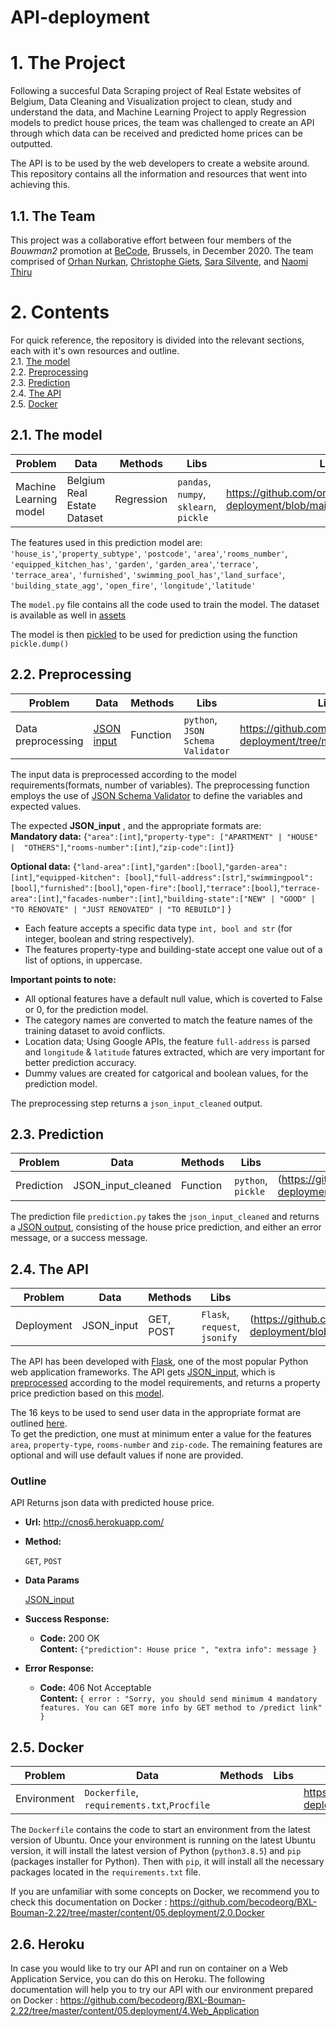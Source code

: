 # API-deployment

# 1. The Project
Following a succesful Data Scraping project of Real Estate websites of Belgium, Data Cleaning and Visualization project to clean, study and understand the data, and Machine Learning Project to apply Regression models to predict house prices, the team was challenged to create an API through which data can be received and predicted home prices can be outputted.

The API is to be used by the web developers to create a website around. This repository contains all the information and resources that went into achieving this.


## 1.1. The Team
This project was a collaborative effort between four members of the *Bouwman2* promotion at [BeCode](https://github.com/becodeorg), Brussels, in December 2020. The team comprised of [Orhan Nurkan](https://github.com/orhannurkan), [Christophe Giets](https://github.com/gietsc), [Sara Silvente](https://github.com/silventesa), and [Naomi Thiru](https://github.com/naomithiru)

# 2. Contents
For quick reference, the repository is divided into the relevant sections, each with it's own resources and outline.  
2.1. [The model](#model)  
2.2. [Preprocessing](#prep)  
2.3. [Prediction](#pred)  
2.4. [The API](#api)  
2.5. [Docker](#doc)  

<a name="model"></a>
## 2.1. The model
|__Problem__|__Data__|__Methods__|__Libs__|__Link__|
|-|-|-|-|-|
|Machine Learning model|Belgium Real Estate Dataset |Regression|`pandas`, `numpy`, `sklearn`, `pickle`|https://github.com/orhannurkan/API-deployment/blob/main/app/model/model.py|

The features used in this prediction model are:</br> `'house_is'`,`'property_subtype'`, `'postcode'`, `'area'`,`'rooms_number'`, `'equipped_kitchen_has'`, `'garden'`, `'garden_area'`,`'terrace'`, `'terrace_area'`, `'furnished'`, `'swimming_pool_has'`,`'land_surface'`, `'building_state_agg'`, `'open_fire'`, `'longitude'`,`'latitude'`

The `model.py` file contains all the code used to train the model. The dataset is available as well in [assets](https://github.com/orhannurkan/API-deployment/tree/main/assets)

The model is then [pickled](https://docs.python.org/3/library/pickle.html) to be used for prediction using the function `pickle.dump()`


<a name="prep"></a>
## 2.2. Preprocessing
|__Problem__|__Data__|__Methods__|__Libs__|__Link__|
|-|-|-|-|-|
|Data preprocessing |[JSON input](#input)|Function |`python`, `JSON Schema Validator`|https://github.com/orhannurkan/API-deployment/tree/main/preprocessing |

The input data is preprocessed according to the model requirements(formats, number of variables). The preprocessing function employs the use of [JSON Schema Validator](https://github.com/Julian/jsonschema) to define the variables and expected values. 

The expected **JSON_input** <a name="input"></a>, and the appropriate formats are: </br>
**Mandatory data:** {`"area":[int]`,`"property-type": ["APARTMENT" | "HOUSE" |  "OTHERS"]`,`"rooms-number":[int]`,`"zip-code":[int]`}

**Optional data:** {`"land-area":[int]`,`"garden":[bool]`,`"garden-area":[int]`,`"equipped-kitchen": [bool]`,`"full-address":[str]`,`"swimmingpool":[bool]`,`"furnished":[bool]`,`"open-fire":[bool]`,`"terrace":[bool]`,`"terrace-area":[int]`,`"facades-number":[int]`,`"building-state":["NEW" | "GOOD" | "TO RENOVATE" | "JUST RENOVATED" | "TO REBUILD"]` }


- Each feature accepts a specific data type `int, bool and str` (for integer, boolean and string respectively).  
- The features property-type and building-state accept one value out of a list of options, in uppercase.  


**Important points to note:**  
* All optional features have a default null value, which is coverted to False or 0, for the prediction model.  
* The category names are converted to match the feature names of the training dataset to avoid conflicts.  
* Location data; Using Google APIs, the feature `full-address` is parsed and `longitude` & `latitude` fatures extracted, which are very important for better prediction accuracy. 
* Dummy values are created for catgorical and boolean values, for the prediction model.

The preprocessing step returns a `json_input_cleaned` output.

<a name="pred"></a>
## 2.3. Prediction
|__Problem__|__Data__|__Methods__|__Libs__|__Link__|
|-|-|-|-|-|
|Prediction|JSON_input_cleaned|Function|`python`, `pickle`| (https://github.com/orhannurkan/API-deployment/tree/main/predict)|

The prediction file `prediction.py` takes the `json_input_cleaned` and returns a [JSON output](#output), consisting of the house price prediction, and either an error message, or a success message.


<a name="api"></a>
## 2.4. The API
|__Problem__|__Data__|__Methods__|__Libs__|__Link__|
|-|-|-|-|-|
|Deployment|JSON_input|GET, POST|`Flask`, `request`, `jsonify`|(https://github.com/orhannurkan/API-deployment/blob/main/app.py)|

The API has been developed with [Flask](https://flask.palletsprojects.com/en/1.1.x/), one of the most popular Python web application frameworks.
The API gets [JSON_input](#input), which is [preprocessed](#prep) according to the model requirements, and returns a property price prediction based on this [model](#model).

The 16 keys to be used to send user data in the appropriate format are outlined [here](#input).  
To get the prediction, one must at minimum enter a value for the features `area`, `property-type`, `rooms-number` and `zip-code`.
The remaining features are optional and will use default values if none are provided.

### Outline

API Returns json data with predicted house price.
* **Url:**
    http://cnos6.herokuapp.com/

* **Method:**

  `GET`, `POST`
  
* **Data Params**
  
   [JSON_input](#input)

* **Success Response:**

  * **Code:** 200 OK <br />
    **Content:** `{"prediction": House price ",
                    "extra info": message }`
 
* **Error Response:**

  * **Code:** 406 Not Acceptable  <br />
    **Content:** `{ error : "Sorry, you should send minimum 4 mandatory features. You can GET more info by GET method to /predict link" }`



<a name="doc"></a>
## 2.5. Docker
|__Problem__|__Data__|__Methods__|__Libs__|__Link__|
|-|-|-|-|-|
|Environment|`Dockerfile`, `requirements.txt`,`Procfile`|||https://github.com/orhannurkan/API-deployment/blob/main/Dockerfile| |

The `Dockerfile` contains the code to start an environment from the latest version of Ubuntu. Once your environment is running on the latest Ubuntu version, it will install the latest version of Python (`python3.8.5`) and `pip` (packages installer for Python). Then with `pip`, it will install all the necessary packages located in the `requirements.txt` file.

If you are unfamiliar with some concepts on Docker, we recommend you to check this documentation on Docker : https://github.com/becodeorg/BXL-Bouman-2.22/tree/master/content/05.deployment/2.0.Docker 

## 2.6. Heroku
In case you would like to try our API and run on container on a Web Application Service, you can do this on Heroku.
The following documentation will help you to try our API with our environment prepared on Docker : https://github.com/becodeorg/BXL-Bouman-2.22/tree/master/content/05.deployment/4.Web_Application
